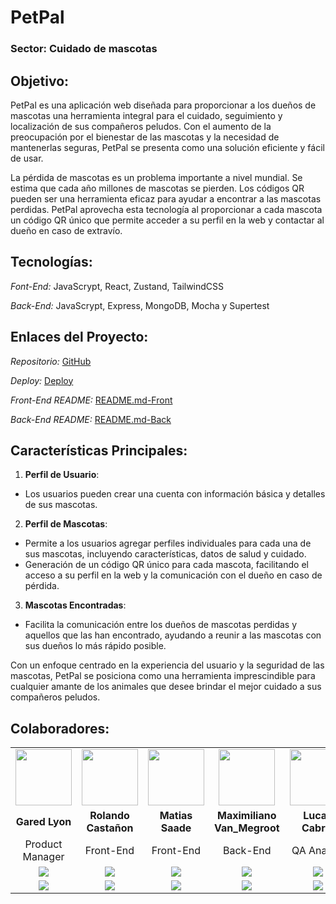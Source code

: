 # PetPal

### Sector: Cuidado de mascotas

## Objetivo:

PetPal es una aplicación web diseñada para proporcionar a los dueños de mascotas una
herramienta integral para el cuidado, seguimiento y localización de sus compañeros peludos.
Con el aumento de la preocupación por el bienestar de las mascotas y la necesidad de
mantenerlas seguras, PetPal se presenta como una solución eficiente y fácil de usar.

La pérdida de mascotas es un problema importante a nivel mundial. Se estima que cada
año millones de mascotas se pierden. Los códigos QR pueden ser una herramienta eficaz
para ayudar a encontrar a las mascotas perdidas. PetPal aprovecha esta tecnología al
proporcionar a cada mascota un código QR único que permite acceder a su perfil en la
web y contactar al dueño en caso de extravío.

## Tecnologías:

_Font-End:_ JavaScrypt, React, Zustand, TailwindCSS

_Back-End:_ JavaScrypt, Express, MongoDB, Mocha y Supertest

## Enlaces del Proyecto:

_Repositorio:_ [GitHub](https://github.com/No-Country/c16-17-t-node-react)

_Deploy:_ [Deploy](https://c16-17-t-node-react.web.app/)

_Front-End README:_ [README.md-Front](/client/README.md)

_Back-End README:_ [README.md-Back](/server/README.md)

## Características Principales:

1. **Perfil de Usuario**:

- Los usuarios pueden crear una cuenta con información básica y detalles de sus mascotas.

2. **Perfil de Mascotas**:

- Permite a los usuarios agregar perfiles individuales para cada una de sus mascotas,
  incluyendo características, datos de salud y cuidado.
- Generación de un código QR único para cada mascota, facilitando el acceso a su perfil
  en la web y la comunicación con el dueño en caso de pérdida.

3. **Mascotas Encontradas**:

- Facilita la comunicación entre los dueños de mascotas perdidas y aquellos que las han
  encontrado, ayudando a reunir a las mascotas con sus dueños lo más rápido posible.

Con un enfoque centrado en la experiencia del usuario y la seguridad de las mascotas,
PetPal se posiciona como una herramienta imprescindible para cualquier amante de los
animales que desee brindar el mejor cuidado a sus compañeros peludos.

## Colaboradores:

|                                                                                                                                                           |                                                                                                                                                                                                      |                                                                                                                                                             |                                                                                                                                                                      |                                                                                                                                                                       |
| :-------------------------------------------------------------------------------------------------------------------------------------------------------: | :--------------------------------------------------------------------------------------------------------------------------------------------------------------------------------------------------: | :---------------------------------------------------------------------------------------------------------------------------------------------------------: | :------------------------------------------------------------------------------------------------------------------------------------------------------------------: | :-------------------------------------------------------------------------------------------------------------------------------------------------------------------: |
|                                           <img src="https://avatars.githubusercontent.com/u/99148932" width=90>                                           |                                                                <img src="https://avatars.githubusercontent.com/u/25778667" width=90>                                                                 |                                            <img src="https://avatars.githubusercontent.com/u/84166139" width=90>                                            |                                                <img src="https://avatars.githubusercontent.com/u/118027004" width=90>                                                |                                                 <img src="https://avatars.githubusercontent.com/u/84880622" width=90>                                                 |
|                                                                      **Gared Lyon**                                                                       |                                                                                         **Rolando Castañon**                                                                                         |                                                                      **Matias Saade**                                                                       |                                                                     **Maximiliano Van_Megroot**                                                                      |                                                                           **Lucas Cabral**                                                                            |
|                                                                      Product Manager                                                                      |                                                                                              Front-End                                                                                               |                                                                          Front-End                                                                          |                                                                               Back-End                                                                               |                                                                              QA Analyst                                                                               |
|          [![](https://img.shields.io/badge/github-%23121011.svg?&style=for-the-badge&logo=github&logoColor=white)](https://github.com/GaredLyon)          |                               [![](https://img.shields.io/badge/github-%23121011.svg?&style=for-the-badge&logo=github&logoColor=white)](https://github.com/rolando22)                                |            [![](https://img.shields.io/badge/github-%23121011.svg?&style=for-the-badge&logo=github&logoColor=white)](https://github.com/Gadd88)             |                [![](https://img.shields.io/badge/github-%23121011.svg?&style=for-the-badge&logo=github&logoColor=white)](https://github.com/MaxiV95)                 |               [![](https://img.shields.io/badge/github-%23121011.svg?&style=for-the-badge&logo=github&logoColor=white)](https://github.com/LUCASCABRL)                |
| [![](https://img.shields.io/badge/linkedin%20-%230077B5.svg?&style=for-the-badge&logo=linkedin&logoColor=white)](https://www.linkedin.com/in/gared-lyon/) | [![](https://img.shields.io/badge/linkedin%20-%230077B5.svg?&style=for-the-badge&logo=linkedin&logoColor=white)](https://www.linkedin.com/in/rolando-rafael-casta%C3%B1on-fern%C3%A1ndez-973917252/) | [![](https://img.shields.io/badge/linkedin%20-%230077B5.svg?&style=for-the-badge&logo=linkedin&logoColor=white)](https://www.linkedin.com/in/matias-saade/) | [![](https://img.shields.io/badge/linkedin%20-%230077B5.svg?&style=for-the-badge&logo=linkedin&logoColor=white)](https://www.linkedin.com/in/maximilianovanmegroot/) | [![](https://img.shields.io/badge/linkedin%20-%230077B5.svg?&style=for-the-badge&logo=linkedin&logoColor=white)](https://www.linkedin.com/in/lucas-cabral-b7aba12a5/) |
